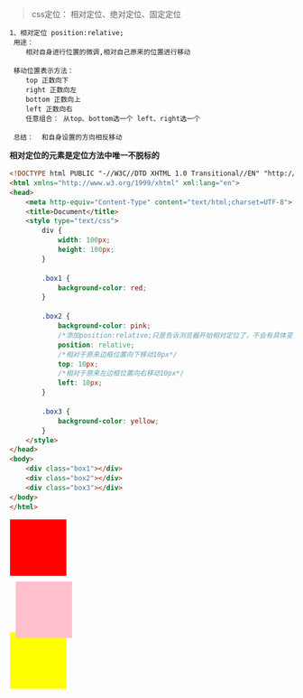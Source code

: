 >css定位： 相对定位、绝对定位、固定定位

    1、相对定位 position:relative;
     用途：
        相对自身进行位置的微调,相对自己原来的位置进行移动
        
     移动位置表示方法：
        top 正数向下
        right 正数向左
        bottom 正数向上
        left 正数向右
        任意组合： 从top、bottom选一个 left、right选一个
        
     总结：  和自身设置的方向相反移动 
**相对定位的元素是定位方法中唯一不脱标的**
```html
<!DOCTYPE html PUBLIC "-//W3C//DTD XHTML 1.0 Transitional//EN" "http://www.w3.org/TR/xhtml1/DTD/xhtml1-transitional.dtd">
<html xmlns="http://www.w3.org/1999/xhtml" xml:lang="en">
<head>
	<meta http-equiv="Content-Type" content="text/html;charset=UTF-8">
	<title>Document</title>
	<style type="text/css">
		div {
			width: 100px;
			height: 100px;
		}

		.box1 {
			background-color: red;
		}

		.box2 {
			background-color: pink;
			/*添加position:relative;只是告诉浏览器开始相对定位了，不会有具体变化，要变化需要添加值*/
			position: relative;
			/*相对于原来边框位置向下移动10px*/
			top: 10px;
			/*相对于原来左边框位置向右移动10px*/
			left: 10px;
		}

		.box3 {
			background-color: yellow;
		}
	</style>
</head>
<body>
	<div class="box1"></div>
	<div class="box2"></div>
	<div class="box3"></div>
</body>
</html>
```
![相对定位](../picture/relative.png)